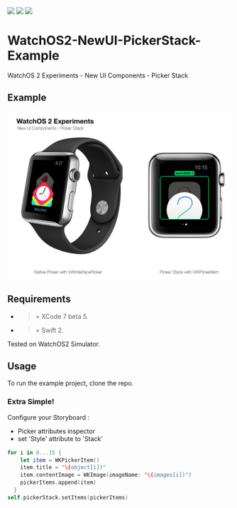![](https://img.shields.io/badge/build-pass-brightgreen.svg?style=flat-square)
![](https://img.shields.io/badge/platform-WatchOS2-ff69b4.svg?style=flat-square)
![](https://img.shields.io/badge/Require-XCode7-lightgrey.svg?style=flat-square)


# WatchOS2-NewUI-PickerStack-Example
WatchOS 2 Experiments - New UI Components - Picker Stack

## Example

![](https://raw.githubusercontent.com/Sweefties/WatchOS2-NewUI-PickerStack-Example/master/source/Apple_Watch_template-PickerStack.jpg)

## Requirements

- >= XCode 7 beta 5.
- >= Swift 2.

Tested on WatchOS2 Simulator.

## Usage

To run the example project, clone the repo.

### Extra Simple!

Configure your Storyboard :
  - Picker attributes inspector
  - set 'Style' attribute to 'Stack'
  
```swift
for i in 0...15 {
    let item = WKPickerItem()
    item.title = "\(object[i])"
    item.contentImage = WKImage(imageName: "\(images[i])")
    pickerItems.append(item)
  }
self.pickerStack.setItems(pickerItems)
```



